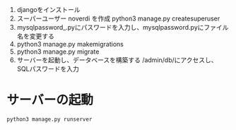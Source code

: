 1. djangoをインストール
2. スーパーユーザー noverdi を作成
        python3 manage.py createsuperuser
3. mysqlpassword_.pyにパスワードを入力し、mysqlpassword.pyにファイル名を変更する
4. python3 manage.py makemigrations
5. python3 manage.py migrate
6. サーバーを起動し、データベースを構築する
   /admin/db/にアクセスし、SQLパスワードを入力
   
# サーバーの起動
    python3 manage.py runserver
